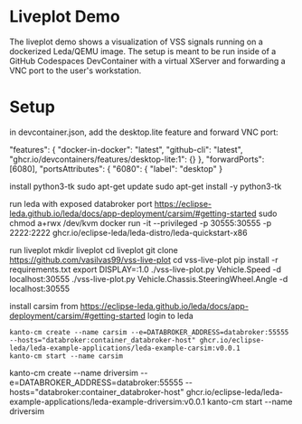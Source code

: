 # Liveplot Demo

The liveplot demo shows a visualization of VSS signals running on a dockerized Leda/QEMU image.
The setup is meant to be run inside of a GitHub Codespaces DevContainer with a virtual XServer and forwarding a VNC port to the user's workstation.

# Setup

in devcontainer.json, add the desktop.lite feature and forward VNC port:

"features": {
		"docker-in-docker": "latest",
		"github-cli": "latest",
		"ghcr.io/devcontainers/features/desktop-lite:1": {}
	},
	"forwardPorts": [6080],
    "portsAttributes": {
     "6080": {
       "label": "desktop"
    }

install python3-tk
    sudo apt-get update
    sudo apt-get install -y python3-tk

run leda with exposed databroker port
    https://eclipse-leda.github.io/leda/docs/app-deployment/carsim/#getting-started
    sudo chmod a+rwx /dev/kvm
    docker run -it --privileged -p 30555:30555 -p 2222:2222 ghcr.io/eclipse-leda/leda-distro/leda-quickstart-x86

run liveplot
    mkdir liveplot
    cd liveplot
    git clone https://github.com/vasilvas99/vss-live-plot
    cd vss-live-plot
    pip install -r requirements.txt
    export DISPLAY=:1.0
    ./vss-live-plot.py Vehicle.Speed -d localhost:30555
    ./vss-live-plot.py Vehicle.Chassis.SteeringWheel.Angle -d localhost:30555

install carsim
    from https://eclipse-leda.github.io/leda/docs/app-deployment/carsim/#getting-started
    login to leda

    kanto-cm create --name carsim --e=DATABROKER_ADDRESS=databroker:55555 --hosts="databroker:container_databroker-host" ghcr.io/eclipse-leda/leda-example-applications/leda-example-carsim:v0.0.1
    kanto-cm start --name carsim

kanto-cm create --name driversim --e=DATABROKER_ADDRESS=databroker:55555 --hosts="databroker:container_databroker-host" ghcr.io/eclipse-leda/leda-example-applications/leda-example-driversim:v0.0.1
kanto-cm start --name driversim

